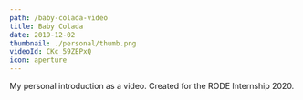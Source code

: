 ```yaml
---
path: /baby-colada-video
title: Baby Colada
date: 2019-12-02
thumbnail: ./personal/thumb.png
videoId: CKc_59ZEPxQ
icon: aperture
---
```


My personal introduction as a video. Created for the RODE Internship 2020.

